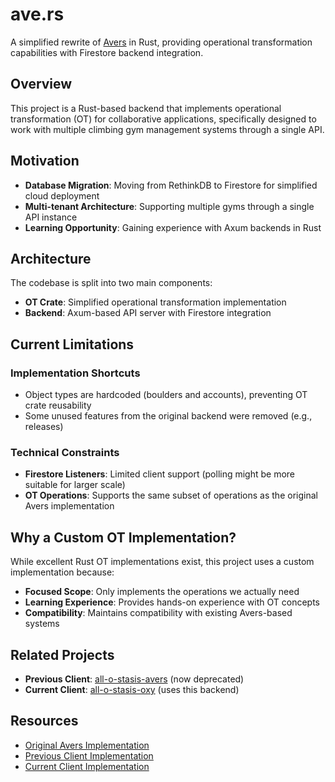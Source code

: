 # ave.rs

A simplified rewrite of [Avers][avers] in Rust, providing operational transformation capabilities with Firestore backend integration.

## Overview

This project is a Rust-based backend that implements operational transformation (OT) for collaborative applications, specifically designed to work with multiple climbing gym management systems through a single API.

## Motivation

- **Database Migration**: Moving from RethinkDB to Firestore for simplified cloud deployment
- **Multi-tenant Architecture**: Supporting multiple gyms through a single API instance
- **Learning Opportunity**: Gaining experience with Axum backends in Rust

## Architecture

The codebase is split into two main components:

- **OT Crate**: Simplified operational transformation implementation
- **Backend**: Axum-based API server with Firestore integration

## Current Limitations

### Implementation Shortcuts

- Object types are hardcoded (boulders and accounts), preventing OT crate reusability
- Some unused features from the original backend were removed (e.g., releases)

### Technical Constraints

- **Firestore Listeners**: Limited client support (polling might be more suitable for larger scale)
- **OT Operations**: Supports the same subset of operations as the original Avers implementation

## Why a Custom OT Implementation?

While excellent Rust OT implementations exist, this project uses a custom implementation because:

- **Focused Scope**: Only implements the operations we actually need
- **Learning Experience**: Provides hands-on experience with OT concepts
- **Compatibility**: Maintains compatibility with existing Avers-based systems

## Related Projects

- **Previous Client**: [all-o-stasis-avers][all-o-stasis-avers] (now deprecated)
- **Current Client**: [all-o-stasis-oxy][all-o-stasis-oxy] (uses this backend)

## Resources

- [Original Avers Implementation][avers]
- [Previous Client Implementation][all-o-stasis-avers]
- [Current Client Implementation][all-o-stasis-oxy]

[avers]: https://github.com/wereHamster/avers
[all-o-stasis-avers]: https://github.com/iff/all-o-stasis-avers
[all-o-stasis-oxy]: https://github.com/iff/all-o-stasis-oxy
